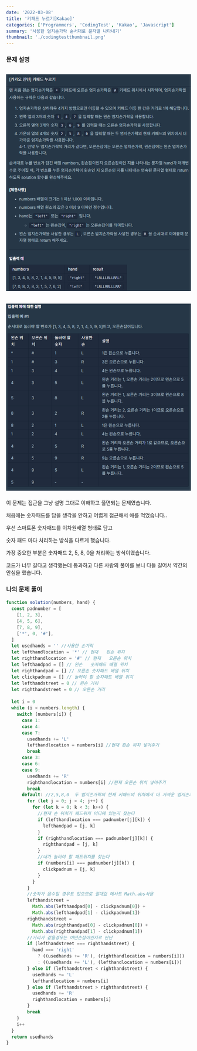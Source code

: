 ```yaml
---
date: '2022-03-08'
title: '키패드 누르기[Kakao]'
categories: ['Programmers', 'CodingTest', 'Kakao', 'Javascript']
summary: '사용한 엄지손가락 순서대로 문자열 나타내기'
thumbnail: './codingtestthumbnail.png'
---
```


### 문제 설명

## ![file:///C:/Reactblog/LEEBLOG/static/programmers/keypad1.PNG](../static/programmers/keypad1.PNG)

## ![file:///C:/Reactblog/LEEBLOG/static/programmers/keypad2.PNG](../static/programmers/keypad2.PNG)

이 문제는 접근을 그냥 설명 그대로 이해하고 풀면되는 문제였습니다.

처음에는 숫자패드를 담을 생각을 안하고 어렵게 접근해서 애를 먹었습니다..

우선 스마트폰 숫자패드를 이차원배열 형태로 담고

숫자 패드 마다 처리하는 방식을 다르게 했습니다.

가장 중요한 부분은 숫자패드 2, 5, 8, 0을 처리하는 방식이였습니다.

코드가 너무 길다고 생각했는데 통과하고 다른 사람의 풀이를 보니 다들 길어서 약간의 안심을 했습니다.

### 나의 문제 풀이

```javascript
function solution(numbers, hand) {
  const padnumber = [
    [1, 2, 3],
    [4, 5, 6],
    [7, 8, 9],
    ['*', 0, '#'],
  ]
  let usedhands = '' //사용한 손가락
  let lefthandlocation = '*' // 현재   왼손 위치
  let righthandlocation = '#' // 현재   오른손 위치
  let lefthandpad = [] // 왼손   숫자패드 배열 위치
  let righthandpad = [] // 오른손 숫자패드 배열 위치
  let clickpadnum = [] // 눌러야 할 숫자패드 배열 위치
  let lefthandstreet = 0 // 왼손 거리
  let righthandstreet = 0 // 오른손 거리

  let i = 0
  while (i < numbers.length) {
    switch (numbers[i]) {
      case 1:
      case 4:
      case 7:
        usedhands += 'L'
        lefthandlocation = numbers[i] //현재 왼손 위치 넣어주기
        break
      case 3:
      case 6:
      case 9:
        usedhands += 'R'
        righthandlocation = numbers[i] //현재 오른손 위치 넣어주기
        break
      default: //2,5,8,0  두 엄지손가락의 현재 키패드의 위치에서 더 가까운 엄지손가락을 사용함
        for (let j = 0; j < 4; j++) {
          for (let k = 0; k < 3; k++) {
            //현재 손 위치가 패드위치 어디에 있는지 찾는다
            if (lefthandlocation === padnumber[j][k]) {
              lefthandpad = [j, k]
            }
            if (righthandlocation === padnumber[j][k]) {
              righthandpad = [j, k]
            }
            //내가 눌러야 할 패드위치를 찾는다
            if (numbers[i] === padnumber[j][k]) {
              clickpadnum = [j, k]
            }
          }
        }
        //숫자가 음수일 경우도 있으므로 절대값 메서드 Math.abs사용
        lefthandstreet =
          Math.abs(lefthandpad[0] - clickpadnum[0]) +
          Math.abs(lefthandpad[1] - clickpadnum[1])
        righthandstreet =
          Math.abs(righthandpad[0] - clickpadnum[0]) +
          Math.abs(righthandpad[1] - clickpadnum[1])
        //거리가 같을경우는 어떤손잡이인지로 판단
        if (lefthandstreet === righthandstreet) {
          hand === 'right'
            ? ((usedhands += 'R'), (righthandlocation = numbers[i]))
            : ((usedhands += 'L'), (lefthandlocation = numbers[i]))
        } else if (lefthandstreet < righthandstreet) {
          usedhands += 'L'
          lefthandlocation = numbers[i]
        } else if (lefthandstreet > righthandstreet) {
          usedhands += 'R'
          righthandlocation = numbers[i]
        }
        break
    }
    i++
  }
  return usedhands
}
```
